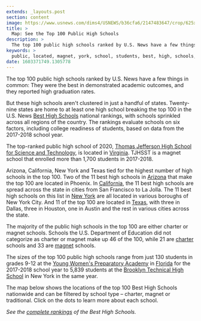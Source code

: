 ```yaml
--- 
extends: _layouts.post 
section: content 
image: https://www.usnews.com/dims4/USNEWS/b36cfa6/2147483647/crop/625x417%2B0%2B0/resize/1200x1200%3E/quality/85/?url=http%3A%2F%2Fmedia.beam.usnews.com%2F32%2F05%2Fe8aa8cd14a7b828e4ff9d450f442%2F200414-bhs2020map-design.00.56%20PM.png 
title: > 
  Map: See the Top 100 Public High Schools 
description: > 
  The top 100 public high schools ranked by U.S. News have a few things in common: They were the best in demonstrated academic outcomes, and they reported high graduation rates.Twenty-nine states are home to at least one high school breaking the top 100 in the U.S. News Best High Schools national rankings, with schools sprinkled across all regions of the country.The top-ranked public high school of 2020, Thomas Jefferson High School for Science and Technology, is located in Virginia.The majority of the public high schools in the top 100 are either charter or magnet schools.The map below shows the locations of the top 100 Best High Schools nationwide and can be filtered by school type – charter, magnet or traditional. 
keywords: > 
  public, located, magnet, york, school, students, best, high, schools, 100, map 
date: 1603371749.1305778 
--- 
```

<div><p>The top 100 public high schools ranked by U.S. News have a few things in common: They were the best in demonstrated academic outcomes, and they reported high graduation rates. </p><p>But these high schools aren't clustered in just a handful of states. Twenty-nine states are home to at least one high school breaking the top 100 in the U.S. News <a href="https://www.usnews.com/education/best-high-schools/national-rankings">Best High Schools</a> national rankings, with schools sprinkled across all regions of the country. The rankings evaluate schools on six factors, including college readiness of students, based on data from the 2017-2018 school year.</p><p id="ad" class="ad lazy "></p><p id="ad" class="ad lazy "></p><p>The top-ranked public high school of 2020, <a href="https://www.usnews.com/education/best-high-schools/virginia/districts/fairfax-county-public-schools/thomas-jefferson-high-school-for-science-and-technology-20461">Thomas Jefferson High School for Science and Technology</a>, is located in <a href="https://www.usnews.com/education/best-high-schools/virginia">Virginia</a>. TJHSST is a magnet school that enrolled more than 1,700 students in 2017-2018. </p><p>Arizona, California, New York and Texas tied for the highest number of high schools in the top 100. Two of the 11 best high schools in <a href="https://www.usnews.com/education/best-high-schools/arizona">Arizona</a> that make the top 100 are located in Phoenix. In <a href="https://www.usnews.com/education/best-high-schools/california">California</a>, the 11 best high schools are spread across the state in cities from San Francisco to La Jolla. The 11 best high schools on this list in <a href="https://www.usnews.com/education/best-high-schools/new-york">New York</a> are all located in various boroughs of New York City. And 11 of the top 100 are located in <a href="https://www.usnews.com/education/best-high-schools/texas">Texas</a>, with three in Dallas, three in Houston, one in Austin and the rest in various cities across the state. </p><p>The majority of the public high schools in the top 100 are either charter or magnet schools. Schools the U.S. Department of Education did not categorize as charter or magnet make up 46 of the 100, while 21 are <a href="https://www.usnews.com/education/best-high-schools/national-rankings/charter-school-rankings">charter</a> schools and 33 are <a href="https://www.usnews.com/education/best-high-schools/national-rankings/magnet-school-rankings">magnet</a> schools. </p><p>The sizes of the top 100 public high schools range from just 130 students in grades 9-12 at the <a href="https://www.usnews.com/education/best-high-schools/florida/districts/miami-dade-county-public-schools/young-women-s-preparatory-academy-4913">Young Women's Preparatory Academy</a> in <a href="https://www.usnews.com/education/best-high-schools/florida/rankings">Florida</a> for the 2017-2018 school year to 5,839 students at the <a href="https://www.usnews.com/education/best-high-schools/new-york/districts/new-york-city-public-schools/brooklyn-technical-high-school-13269">Brooklyn Technical High School</a> in New York in the same year.</p><p id="ad" class="ad"></p><p>The map below shows the locations of the top 100 Best High Schools nationwide and can be filtered by school type &#8211; charter, magnet or traditional. Click on the dots to learn more about each school.</p><p><i>See the <a href="https://www.usnews.com/education/best-high-schools/rankings-overview">complete rankings</a> of the Best High Schools.</i></p></div>